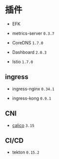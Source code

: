 # 插件

* EFK

* metrics-server `0.3.7`

* CoreDNS `1.7.0`

* Dashboard `2.0.3`

* Istio `1.7.0`

## ingress

* ingress-nginx `0.34.1`

* ingress-kong `0.9.1`

## CNI

* [calico](https://docs.projectcalico.org/v3.15/getting-started/kubernetes/installation/calico) `3.15`

## CI/CD

* tekton `0.15.2`
